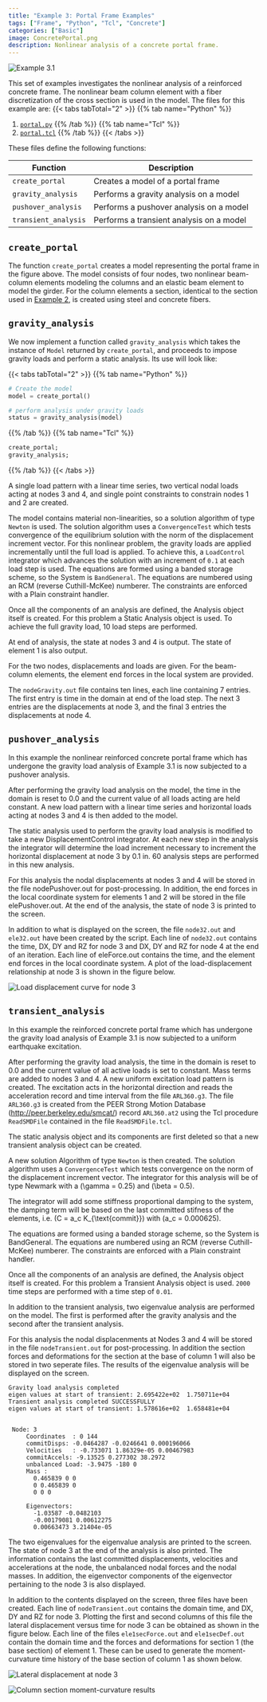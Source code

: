 ```yaml
---
title: "Example 3: Portal Frame Examples"
tags: ["Frame", "Python", "Tcl", "Concrete"]
categories: ["Basic"]
image: ConcretePortal.png
description: Nonlinear analysis of a concrete portal frame.
---
```


![Example 3.1](Example2.svg)

This set of examples investigates the nonlinear analysis of a reinforced
concrete frame. The nonlinear beam column element with a fiber
discretization of the cross section is used in the model.
The files for this example are:
{{< tabs tabTotal="2" >}}
{{% tab name="Python" %}}
1. [`portal.py`](portal.py)
{{% /tab %}}
{{% tab name="Tcl" %}}
1. [`portal.tcl`](portal.tcl)
{{% /tab %}}
{{< /tabs >}}

These files define the following functions:

| Function             | Description         |
|----------------------|---------------------|
| `create_portal`      | Creates a model of a portal frame
| `gravity_analysis`   | Performs a gravity analysis on a model
| `pushover_analysis`  | Performs a pushover analysis on a model
| `transient_analysis` | Performs a transient analysis on a model

## `create_portal`

The function `create_portal` creates a model representing the portal
frame in the figure above.
The model consists of four nodes, two
nonlinear beam-column elements modeling the columns and an
elastic beam element to model the girder. For the column elements a
section, identical to the section used in [Example 2](../example2/), 
is created using steel and concrete fibers.


## `gravity_analysis`

We now implement a function called `gravity_analysis`
which takes the instance of `Model` returned by `create_portal`,
and proceeds to impose gravity loads and perform a static analysis.
Its use will look like:

{{< tabs tabTotal="2" >}}
{{% tab name="Python" %}}
```python
# Create the model
model = create_portal()

# perform analysis under gravity loads
status = gravity_analysis(model)
```
{{% /tab %}}
{{% tab name="Tcl" %}}
```tcl
create_portal;
gravity_analysis;
```
{{% /tab %}}
{{< /tabs >}}

A single load pattern with a linear time series, two vertical nodal
loads acting at nodes 3 and 4, and single point constraints to constrain
nodes 1 and 2 are created.

The model contains material non-linearities, so a solution algorithm of
type `Newton` is used. The solution algorithm uses a `ConvergenceTest` which
tests convergence of the equilibrium solution with the norm of the
displacement increment vector. 
For this nonlinear problem, the gravity
loads are applied incrementally until the full load is applied. To
achieve this, a `LoadControl` integrator which advances the solution with
an increment of `0.1` at each load step is used. The equations are formed
using a banded storage scheme, so the System is `BandGeneral`.
The
equations are numbered using an RCM (reverse Cuthill-McKee) numberer.
The constraints are enforced with a Plain constraint handler.

Once all the components of an analysis are defined, the Analysis object
itself is created. For this problem a Static Analysis object is used. To
achieve the full gravity load, 10 load steps are performed.

At end of analysis, the state at nodes 3 and 4 is output. The state of
element 1 is also output.


For the two nodes, displacements and loads are given. For the
beam-column elements, the element end forces in the local system are
provided.

The `nodeGravity.out` file contains ten lines, each line containing 7
entries. The first entry is time in the domain at end of the load step.
The next 3 entries are the displacements at node 3, and the final 3
entries the displacements at node 4.

## `pushover_analysis`

In this example the nonlinear reinforced concrete portal frame which has
undergone the gravity load analysis of Example 3.1 is now subjected to a
pushover analysis.

After performing the gravity load analysis on the model, the time in the
domain is reset to 0.0 and the current value of all loads acting are
held constant. A new load pattern with a linear time series and
horizontal loads acting at nodes 3 and 4 is then added to the model.

The static analysis used to perform the gravity load analysis is
modified to take a new DisplacementControl integrator. At each new step
in the analysis the integrator will determine the load increment
necessary to increment the horizontal displacement at node 3 by 0.1 in.
60 analysis steps are performed in this new analysis.

For this analysis the nodal displacements at nodes 3 and 4 will be
stored in the file nodePushover.out for post-processing. In addition,
the end forces in the local coordinate system for elements 1 and 2 will
be stored in the file elePushover.out. At the end of the analysis, the
state of node 3 is printed to the screen.


In addition to what is displayed on the screen, the file `node32.out` and
`ele32.out` have been created by the script. Each line of `node32.out`
contains the time, DX, DY and RZ for node 3 and DX, DY and RZ for node 4
at the end of an iteration. Each line of eleForce.out contains the time,
and the element end forces in the local coordinate system. A plot of the
load-displacement relationship at node 3 is shown in
the figure below.


![Load displacement curve for node 3](ExampleOut3.2.svg)


## `transient_analysis`

<!-- 3.3 -->

In this example the reinforced concrete portal frame which has undergone
the gravity load analysis of Example 3.1 is now subjected to a uniform
earthquake excitation.

After performing the gravity load analysis, the time in the domain is
reset to 0.0 and the current value of all active loads is set to
constant. Mass terms are added to nodes 3 and 4. A new uniform
excitation load pattern is created. The excitation acts in the
horizontal direction and reads the acceleration record and time interval
from the file `ARL360.g3`. The file `ARL360.g3` is created from the PEER
Strong Motion Database (http://peer.berkeley.edu/smcat/) record
`ARL360.at2` using the Tcl procedure `ReadSMDFile` contained in the file
`ReadSMDFile.tcl`.

The static analysis object and its components are first deleted so that
a new transient analysis object can be created.

A new solution Algorithm of type `Newton` is then created. The solution
algorithm uses a `ConvergenceTest` which tests convergence on the norm of
the displacement increment vector. The integrator for this analysis will
be of type Newmark with a \(\gamma = 0.25\) and \(\beta = 0.5\). 

The
integrator will add some stiffness proportional damping to the system,
the damping term will be based on the last committed stifness of the
elements, i.e. \(C = a_c K_{\text{commit}}\) with \(a_c = 0.000625\). 

The equations are formed using a banded storage scheme, so the System is
BandGeneral. The equations are numbered using an RCM (reverse Cuthill-McKee)
numberer. The constraints are enforced with a Plain constraint handler.

Once all the components of an analysis are defined, the Analysis object
itself is created. For this problem a Transient Analysis object is used.
`2000` time steps are performed with a time step of `0.01`.

In addition to the transient analysis, two eigenvalue analysis are
performed on the model. The first is performed after the gravity
analysis and the second after the transient analysis.

For this analysis the nodal displacenments at Nodes 3 and 4 will be
stored in the file `nodeTransient.out` for post-processing. In addition
the section forces and deformations for the section at the base of
column 1 will also be stored in two seperate files. The results of the
eigenvalue analysis will be displayed on the screen.



```
Gravity load analysis completed
eigen values at start of transient: 2.695422e+02  1.750711e+04  
Transient analysis completed SUCCESSFULLY
eigen values at start of transient: 1.578616e+02  1.658481e+04  


 Node: 3
     Coordinates  : 0 144 
     commitDisps: -0.0464287 -0.0246641 0.000196066 
     Velocities   : -0.733071 1.86329e-05 0.00467983 
     commitAccels: -9.13525 0.277302 38.2972 
     unbalanced Load: -3.9475 -180 0 
     Mass : 
       0.465839 0 0 
       0 0.465839 0 
       0 0 0 

     Eigenvectors: 
       -1.03587 -0.0482103 
       -0.00179081 0.00612275 
       0.00663473 3.21404e-05 
```

The two eigenvalues for the eigenvalue analysis are printed to the
screen. The state of node 3 at the end of the analysis is also printed.
The information contains the last committed displacements, velocities
and accelerations at the node, the unbalanced nodal forces and the nodal
masses. In addition, the eigenvector components of the eigenvector
pertaining to the node 3 is also displayed.

In addition to the contents displayed on the screen, three files have
been created. Each line of `nodeTransient.out` contains the domain time,
and DX, DY and RZ for node 3. Plotting the first and second columns of
this file the lateral displacement versus time for node 3 can be
obtained as shown in the figure below. Each line of the files `ele1secForce.out` 
and `ele1secDef.out` contain the domain time and the forces and deformations
for section 1 (the base section) of element 1. These can be used to
generate the moment-curvature time history of the base section of column
1 as shown below.


![Lateral displacement at node 3](newNode3.3.svg)


![Column section moment-curvature results](newElement1MK.svg)


